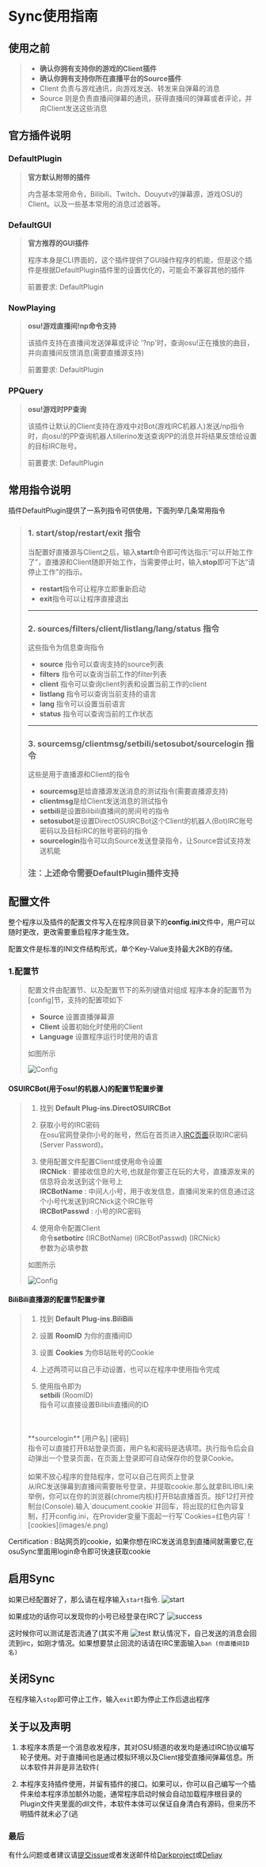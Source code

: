 # Sync使用指南

## 使用之前
> - **确认你拥有支持你的游戏的Client插件**
> - **确认你拥有支持你所在直播平台的Source插件**
> - Client 负责与游戏通讯，向游戏发送、转发来自弹幕的消息
> - Source 则是负责直播间弹幕的通讯，获得直播间的弹幕或者评论，并向Client发送这些消息

## 官方插件说明

### **DefaultPlugin**
> **官方默认附带的插件**
>
> 内含基本常用命令，Bilibili、Twitch、Douyutv的弹幕源，游戏OSU的Client。以及一些基本常用的消息过滤器等。

### **DefaultGUI**
> **官方推荐的GUI插件**
>
> 程序本身是CLI界面的，这个插件提供了GUI操作程序的机能，但是这个插件是根据DefaultPlugin插件里的设置优化的，可能会不兼容其他的插件
>
>前置要求: DefaultPlugin

### **NowPlaying**
> **osu!游戏直播间!np命令支持**
>
> 该插件支持在直播间发送弹幕或评论 '?np'时，查询osu!正在播放的曲目，并向直播间反馈消息(需要直播源支持)
>
>前置要求: DefaultPlugin

### **PPQuery**
> **osu!游戏时PP查询**
>
> 该插件让默认的Client支持在游戏中对Bot(游戏IRC机器人)发送/np指令时，向osu!的PP查询机器人tillerino发送查询PP的消息并将结果反馈给设置的目标IRC账号。
>
>前置要求: DefaultPlugin

## 常用指令说明
插件DefaultPlugin提供了一系列指令可供使用，下面列举几条常用指令

> ### 1. start/stop/restart/exit 指令
>
> 当配置好直播源与Client之后，输入**start**命令即可传达指示“可以开始工作了”，直播源和Client随即开始工作，当需要停止时，输入**stop**即可下达“请停止工作"的指示。
> - **restart**指令可让程序立即重新启动
> - **exit**指令可以让程序直接退出
>
> -----------------
> ### 2. sources/filters/client/listlang/lang/status 指令
>
> 这些指令为信息查询指令
> - **source** 指令可以查询支持的source列表
> - **filters** 指令可以查询当前工作的filter列表
> - **client** 指令可以查询client列表和设置当前工作的client
> - **listlang** 指令可以查询当前支持的语言
> - **lang** 指令可以设置当前语言
> - **status** 指令可以查询当前的工作状态
>
> -----------------
> ### 3. sourcemsg/clientmsg/setbili/setosubot/sourcelogin 指令
>
> 这些是用于直播源和Client的指令
> - **sourcemsg**是给直播源发送消息的测试指令(需要直播源支持)
> - **clientmsg**是给Client发送消息的测试指令
> - **setbili**是设置Bilibili直播间的房间号的指令
> - **setosubot**是设置DirectOSUIRCBot这个Client的机器人(Bot)IRC账号密码以及目标IRC的账号密码的指令
> - **sourcelogin**指令可以向Source发送登录指令，让Source尝试支持发送机能
>
> ### **注：上述命令需要DefaultPlugin插件支持**


## 配置文件
整个程序以及插件的配置文件写入在程序同目录下的**config.ini**文件中，用户可以随时更改，更改需要重启程序才能生效。

配置文件是标准的INI文件结构形式，单个Key-Value支持最大2KB的存储。

### 1.配置节

>
> 配置文件由配置节、以及配置节下的系列键值对组成
> 程序本身的配置节为[config]节，支持的配置项如下
>
> - **Source** 设置直播弹幕源
> - **Client** 设置初始化时使用的Client
> - **Language** 设置程序运行时使用的语言
>
> 如图所示
>
> ![Config](images/CONFIG_SECTION_DEFAULT.png)

#### OSUIRCBot(用于osu!的机器人)的配置节配置步骤
> 1. 找到 **Default Plug-ins.DirectOSUIRCBot**
> 
> 2. 获取小号的IRC密码 <br> 在osu官网登录你小号的账号，然后在首页进入[IRC页面](https://osu.ppy.sh/p/irc)获取IRC密码(Server Password)。
>
> 3. 使用配置文件配置Client或使用命令设置
> <br> **IRCNick** : 要接收信息的大号,也就是你要正在玩的大号，直播源发来的信息将会发送到这个账号上
> <br> **IRCBotName** : 中间人小号，用于收发信息，直播间发来的信息通过这个小号代发送到IRCNick这个IRC账号
> <br> **IRCBotPasswd** : 小号的IRC密码
>
> 4. 使用命令配置Client
>   <br>命令**setbotirc** (IRCBotName) (IRCBotPasswd) (IRCNick)
>   <br> 参数为必填参数
>
> 如图所示
>
> ![Config](images/CONFIG_SECTION_OSU.png)

#### BiliBili直播源的配置节配置步骤
> 1. 找到 **Default Plug-ins.BiliBili**
>
> 2. 设置 **RoomID** 为你的直播间ID
>
> 3. 设置 **Cookies** 为你B站账号的Cookie
>
> 4. 上述两项可以自己手动设置，也可以在程序中使用指令完成
> 5. 使用指令即为
>   <br> **setbili** (RoomID) 
>   <br>指令可以直接设置Bilibili直播间的ID
>   <br>
>   <br> **sourcelogin** [用户名] [密码]
>   <br>指令可以直接打开B站登录页面，用户名和密码是选填项。执行指令后会自动弹出一个登录页面，在页面上登录即可自动保存你的登录Cookie。
>   <br>
>   <br>如果不放心程序的登陆程序，您可以自己在网页上登录
>   <br>
> 从IRC发送弹幕到直播间需要账号登录，并提取cookie.那么就拿BILIBILI来举例，你可以在你的浏览器(chrome内核)打开B站直播首页。按F12打开控制台(Console).输入`doucument.cookie`并回车，将出现的红色内容复制，打开config.ini，在Provider变量下面起一行写`Cookies=红色内容`
> ![cookies](images/e.png)

Certification : B站网页的cookie，如果你想在IRC发送消息到直播间就需要它,在osuSync里面用login命令即可快速获取cookie

## 启用Sync
如果已经配置好了，那么请在程序输入`start`指令.
![start](images/b.png)

如果成功的话你可以发现你的小号已经登录在IRC了
![success](images/c.png)

这时候你可以测试是否流通了(其实不用
![test](images/d.png)
默认情况下，自己发送的消息会回流到irc，如刚才情况。如果想要禁止回流的话请在IRC里面输入`ban (你直播间ID名)`


## 关闭Sync
在程序输入`stop`即可停止工作，输入`exit`即为停止工作后退出程序

## 关于以及声明
1.	本程序本质是一个消息收发程序，其对OSU频道的收发均是通过IRC协议编写轮子使用。对于直播间也是通过模拟环境以及Client接受直播间弹幕信息。所以本软件并非是非法软件(

2.	本程序支持插件使用，并留有插件的接口。如果可以，你可以自己编写一个插件来给本程序添加额外功能，通常程序启动时候会自动加载程序根目录的Plugin文件夹里面的dll文件，本软件本体可以保证自身清白有源码，但来历不明插件就未必了(逃



### 最后
有什么问题或者建议请[提交issue](https://github.com/Deliay/Sync/issues)或者发送邮件给[Darkproject](mailto:mikirasora0409@126.com)或[Deliay](mailto:admin@remiliascarlet.com)
